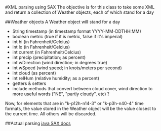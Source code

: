 #XML parsing using SAX
The objective is for this class to take some XML and return a collection of Weather objects, each of which stand for a day

##Weather objects
A Weather object will stand for a day
* String timestamp (in timestamp format YYYY-MM-DDTHH:MM)
* boolean metric (true if it is metric, false if it's imperial)
* int hi (in Fahrenheit/Celcius)
* int lo (in Fahrenheit/Celcius)
* int current (in Fahrenheit/Celcius)
* int precip (precipitation; as percent)
* int wDirection (wind direction; in degrees true)
* int wSpeed (wind speed; in knots/meters per second)
* int cloud (as percent)
* int relHum (relative humidity; as a percent)
* getters & setters
* include methods that convert between cloud cover, wind direction to more useful words ("NE", "partly cloudy", etc) ?

Now, for elements that are in "k-p12h-n14-3" or "k-p3h-n40-4" time formats, the value stored in the Weather object will be the value closest to the current time. All others will be discarded.


##Actual parsing
[java SAX docs](https://docs.oracle.com/javase/7/docs/api/org/xml/sax/package-summary.html)

